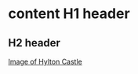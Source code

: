 # content H1 header
## H2 header
[Image of Hylton Castle](https://en.wikipedia.org/wiki/Hylton_Castle)
